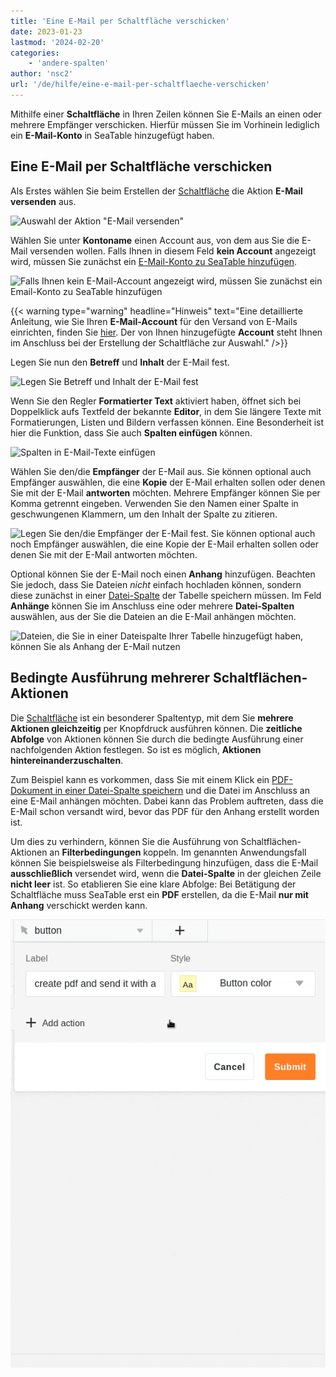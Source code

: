 ```yaml
---
title: 'Eine E-Mail per Schaltfläche verschicken'
date: 2023-01-23
lastmod: '2024-02-20'
categories:
    - 'andere-spalten'
author: 'nsc2'
url: '/de/hilfe/eine-e-mail-per-schaltflaeche-verschicken'
---
```


Mithilfe einer **Schaltfläche** in Ihren Zeilen können Sie E-Mails an einen oder mehrere Empfänger verschicken. Hierfür müssen Sie im Vorhinein lediglich ein **E-Mail-Konto** in SeaTable hinzugefügt haben.

## Eine E-Mail per Schaltfläche verschicken

Als Erstes wählen Sie beim Erstellen der [Schaltfläche](https://seatable.io/docs/andere-spalten/die-schaltflaeche/) die Aktion **E-Mail versenden** aus.

![Auswahl der Aktion "E-Mail versenden"](https://seatable.io/wp-content/uploads/2023/01/send-email-action.png)

Wählen Sie unter **Kontoname** einen Account aus, von dem aus Sie die E-Mail versenden wollen. Falls Ihnen in diesem Feld **kein Account** angezeigt wird, müssen Sie zunächst ein [E-Mail-Konto zu SeaTable hinzufügen](https://seatable.io/docs/arbeiten-mit-bases/einrichtung-eines-e-mail-kontos-in-einer-base/).

![Falls Ihnen kein E-Mail-Account angezeigt wird, müssen Sie zunächst ein Email-Konto zu SeaTable hinzufügen](https://seatable.io/wp-content/uploads/2023/01/add-email-account.png)

{{< warning  type="warning" headline="Hinweis"  text="Eine detaillierte Anleitung, wie Sie Ihren **E-Mail-Account** für den Versand von E-Mails einrichten, finden Sie [hier](\"https://seatable.io/docs/arbeiten-mit-bases/einrichtung-eines-e-mail-kontos-in-einer-base/\"). Der von Ihnen hinzugefügte **Account** steht Ihnen im Anschluss bei der Erstellung der Schaltfläche zur Auswahl." />}}

Legen Sie nun den **Betreff** und **Inhalt** der E-Mail fest.

![Legen Sie Betreff und Inhalt der E-Mail fest](https://seatable.io/wp-content/uploads/2023/01/subject-and-message.png)

Wenn Sie den Regler **Formatierter Text** aktiviert haben, öffnet sich bei Doppelklick aufs Textfeld der bekannte **Editor**, in dem Sie längere Texte mit Formatierungen, Listen und Bildern verfassen können. Eine Besonderheit ist hier die Funktion, dass Sie auch **Spalten einfügen** können.

![Spalten in E-Mail-Texte einfügen](https://seatable.io/wp-content/uploads/2023/01/Spalten-in-E-Mail-Texte-einfuegen.png)

Wählen Sie den/die **Empfänger** der E-Mail aus. Sie können optional auch Empfänger auswählen, die eine **Kopie** der E-Mail erhalten sollen oder denen Sie mit der E-Mail **antworten** möchten. Mehrere Empfänger können Sie per Komma getrennt eingeben. Verwenden Sie den Namen einer Spalte in geschwungenen Klammern, um den Inhalt der Spalte zu zitieren.

![Legen Sie den/die Empfänger der E-Mail fest. Sie können optional auch noch Empfänger auswählen, die eine Kopie der E-Mail erhalten sollen oder denen Sie mit der E-Mail antworten möchten.](https://seatable.io/wp-content/uploads/2023/01/send-to-copy-to-reply-to.png)

Optional können Sie der E-Mail noch einen **Anhang** hinzufügen. Beachten Sie jedoch, dass Sie Dateien _nicht_ einfach hochladen können, sondern diese zunächst in einer [Datei-Spalte](https://seatable.io/docs/datei-und-bildanhaenge/die-datei-spalte/) der Tabelle speichern müssen. Im Feld **Anhänge** können Sie im Anschluss eine oder mehrere **Datei-Spalten** auswählen, aus der Sie die Dateien an die E-Mail anhängen möchten.

![Dateien, die Sie in einer Dateispalte Ihrer Tabelle hinzugefügt haben, können Sie als Anhang der E-Mail nutzen](https://seatable.io/wp-content/uploads/2023/01/file-001.png)

## Bedingte Ausführung mehrerer Schaltflächen-Aktionen

Die [Schaltfläche](https://seatable.io/docs/andere-spalten/die-schaltflaeche/) ist ein besonderer Spaltentyp, mit dem Sie **mehrere Aktionen gleichzeitig** per Knopfdruck ausführen können. Die **zeitliche Abfolge** von Aktionen können Sie durch die bedingte Ausführung einer nachfolgenden Aktion festlegen. So ist es möglich, **Aktionen hintereinanderzuschalten**.

Zum Beispiel kann es vorkommen, dass Sie mit einem Klick ein [PDF-Dokument in einer Datei-Spalte speichern](https://seatable.io/docs/andere-spalten/ein-pdf-dokument-per-schaltflaeche-in-einer-spalte-speichern/) und die Datei im Anschluss an eine E-Mail anhängen möchten. Dabei kann das Problem auftreten, dass die E-Mail schon versandt wird, bevor das PDF für den Anhang erstellt worden ist.

Um dies zu verhindern, können Sie die Ausführung von Schaltflächen-Aktionen an **Filterbedingungen** koppeln. Im genannten Anwendungsfall können Sie beispielsweise als Filterbedingung hinzufügen, dass die E-Mail **ausschließlich** versendet wird, wenn die **Datei-Spalte** in der gleichen Zeile **nicht leer** ist. So etablieren Sie eine klare Abfolge: Bei Betätigung der Schaltfläche muss SeaTable erst ein **PDF** erstellen, da die E-Mail **nur mit Anhang** verschickt werden kann.

![](images/send-email-via-button-with-conditions-1.gif)
